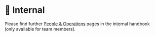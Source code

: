 # 🙋 Internal

Please find further [People & Operations](http://127.0.0.1:5000/s/WaLtJW7vSWtqVDvDxUtR/people-and-operations/overview) pages in the internal handbook (only available for team members).

